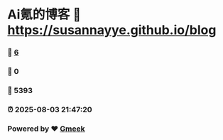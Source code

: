 # Ai氪的博客 :link: https://susannayye.github.io/blog 
### :page_facing_up: [6](https://susannayye.github.io/blog/tag.html) 
### :speech_balloon: 0 
### :hibiscus: 5393 
### :alarm_clock: 2025-08-03 21:47:20 
### Powered by :heart: [Gmeek](https://github.com/Meekdai/Gmeek)
